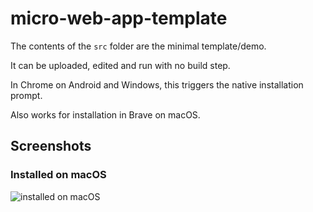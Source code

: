 # micro-web-app-template

The contents of the `src` folder are the minimal template/demo.

It can be uploaded, edited and run with no build step.

In Chrome on Android and Windows, this triggers the native installation prompt.

Also works for installation in Brave on macOS.


## Screenshots

### Installed on macOS
![installed on macOS](https://user-images.githubusercontent.com/35784270/115793075-5c067300-a380-11eb-883f-26d408576c0b.png)
